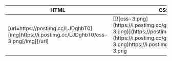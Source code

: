 <table>
<thead>
<tr>
<th>HTML</th>
<th>CSS</th>
<th>Javascript</th>
</tr>

</thead>
<tbody>
 <tr>
  <td>[url=https://postimg.cc/LJDghbT0][img]https://i.postimg.cc/LJDghbT0/css-3.png[/img][/url]</td>
  <td>[[![css-3.png](https://i.postimg.cc/g0FVt96d/css-3.png)](https://postimg.cc/LJDghbT0)](https://i.postimg.cc/g0FVt96d/css-3.png)https://i.postimg.cc/g0FVt96d/css-3.png</td>
 </tr>
</tbody>
</table>
